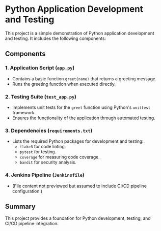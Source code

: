 # Python Application Development and Testing

This project is a simple demonstration of Python application development and testing. It includes the following components:

## Components

### 1. Application Script (`app.py`)
- Contains a basic function `greet(name)` that returns a greeting message.
- Runs the greeting function when executed directly.

### 2. Testing Suite (`test_app.py`)
- Implements unit tests for the `greet` function using Python's `unittest` framework.
- Ensures the functionality of the application through automated testing.

### 3. Dependencies (`requirements.txt`)
- Lists the required Python packages for development and testing:
  - `flake8` for code linting.
  - `pytest` for testing.
  - `coverage` for measuring code coverage.
  - `bandit` for security analysis.

### 4. Jenkins Pipeline (`Jenkinsfile`)
- (File content not previewed but assumed to include CI/CD pipeline configuration.)

## Summary
This project provides a foundation for Python development, testing, and CI/CD pipeline integration.
